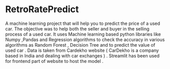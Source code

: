 # RetroRatePredict
A machine learning project that will help you to predict the price of a used car. The objective was to help both the seller and buyer in the selling process of a used car.
It uses Machine learning based python libraries like Numpy ,Pandas and  Regression algorithms to check the accuracy in various algorithms as Random Forest , Decision Tree and to predict the value of used car .
Data is taken from Cardekho website ( CarDekho is a  company based in India and dealing with car exchanges ) .
Streamlit has been used for frontend part of website to host the model . 
